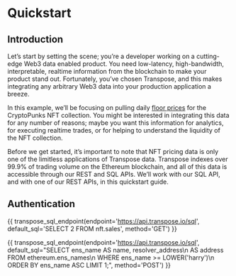 # Quickstart

## Introduction

Let’s start by setting the scene; you’re a developer working on a cutting-edge Web3 data enabled product.  You need low-latency, high-bandwidth, interpretable, realtime information from the blockchain to make your product stand out.  Fortunately, you’ve chosen Transpose, and this makes integrating any arbitrary Web3 data into your production application a breeze.

In this example, we’ll be focusing on pulling daily [floor prices](https://blog.chain.link/what-is-an-nft-floor-price/) for the CryptoPunks NFT collection.  You might be interested in integrating this data for any number of reasons; maybe you want this information for analytics, for executing realtime trades, or for helping to understand the liquidity of the NFT collection.

Before we get started, it’s important to note that NFT pricing data is only one of the limitless applications of Transpose data.  Transpose indexes over 99.9% of trading volume on the Ethereum blockchain, and all of this data is accessible through our REST and SQL APIs.  We’ll work with our SQL API, and with one of our REST APIs, in this quickstart guide.

## Authentication

{{ transpose_sql_endpoint(endpoint='https://api.transpose.io/sql', default_sql='SELECT 2 FROM nft.sales', method='GET') }}

{{ transpose_sql_endpoint(endpoint='https://api.transpose.io/sql', default_sql="SELECT ens_name AS name, resolver_address\n  AS address FROM ethereum.ens_names\n WHERE ens_name >= LOWER('harry')\n ORDER BY ens_name ASC LIMIT 1;", method='POST') }}

